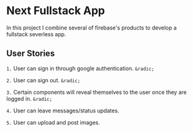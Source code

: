 # Next Fullstack App

In this project I combine several of firebase's products to develop a fullstack severless app.

## User Stories

`1.` User can sign in through google authentication. `&radic;`

`2.` User can sign out. `&radic;`

`3.` Certain components will reveal themselves to the user once they are logged in. `&radic;`

`4.` User can leave messages/status updates.

`5.` User can upload and post images.
